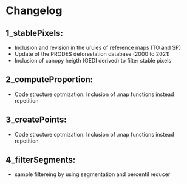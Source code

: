 
# Changelog <br>
## 1_stablePixels:
  * Inclusion and revision in the urules of reference maps (TO and SP)
  * Update of the PRODES deforestation database (2000 to 2021) 
  * Inclusion of canopy heigth (GEDI derived) to filter stable pixels

## 2_computeProportion:
  * Code structure optmization. Inclusion of .map functions instead repetition 

## 3_createPoints:
  * Code structure optmization. Inclusion of .map functions instead repetition 

## 4_filterSegments:
  * sample filtereing by using segmentation and percentil reducer 
